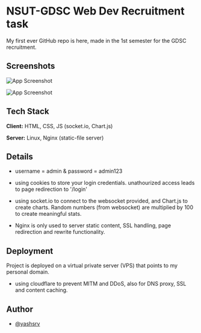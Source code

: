 
# NSUT-GDSC Web Dev Recruitment task

My first ever GitHub repo is here, made in the 1st semester for the GDSC recruitment.




## Screenshots

![App Screenshot](https://i.ibb.co/ZmgrD9H/dashboard.png)

![App Screenshot](https://i.ibb.co/8xKmzY0/Screenshot-2024-10-20-at-11-24-41-PM.png)




## Tech Stack

**Client:** HTML, CSS, JS (socket.io, Chart.js)

**Server:** Linux, Nginx (static-file server)
## Details

- username = admin & password = admin123

- using cookies to store your login credentials. unathourized access leads to page redirection to '/login'
- using socket.io to connect to the websocket provided, and Chart.js to create charts. Random numbers (from websocket) are multiplied by 100 to create meaningful stats.
- Nginx is only used to server static content, SSL handling, page redirection and rewrite functionality.
## Deployment

Project is deployed on a virtual private server (VPS) that points to my personal domain.
- using cloudflare to prevent MITM and DDoS, also for DNS proxy, SSL and content caching.





## Author

- [@yashsrv](https://www.github.com/yashsrv)

